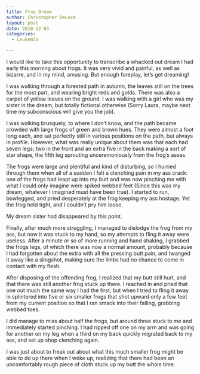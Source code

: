 ```yaml
---
title: Frog Dream
author: Christopher DeLuca
layout: post
date: 2010-12-03
categories:
  - Leukemia

---
```

I would like to take this opportunity to transcribe a whacked out dream I had early this morning about frogs. It was very vivid and painful, as well as bizarre, and in my mind, amusing. But enough foreplay, let&#8217;s get dreaming!

I was walking through a forested path in autumn, the leaves still on the trees for the most part, and wearing bright reds and golds. There was also a carpet of yellow leaves on the ground. I was walking with a girl who was my sister in the dream, but totally fictional otherwise (Sorry Laura, maybe next time my subconscious will give you the job).

I was walking brusquely, to where I don&#8217;t know, and the path became crowded with large frogs of green and brown hues. They were almost a foot long each, and sat perfectly still in various positions on the path, but always in profile. However, what was really unique about them was that each had seven legs; two in the front and an extra five in the back making a sort of star shape, the fifth leg sprouting unceremoniously from the frog&#8217;s asses.

The frogs were large and plentiful and kind of disturbing, so I hurried through them when all of a sudden I felt a clenching pain in my ass crack: one of the frogs had leapt up into my butt and was now pinching me with what I could only imagine were spiked webbed feet (Since this was my dream, whatever I imagined must have been true). I started to run, bowlegged, and pried desperately at the frog keeping my ass hostage. Yet the frog held tight, and I couldn&#8217;t pry him loose.

My dream sister had disappeared by this point.

Finally, after much more struggling, I managed to dislodge the frog from my ass, but now it was stuck to my hand, so my attempts to fling it away were useless. After a minute or so of more running and hand shaking, I grabbed the frogs legs, of which there was now a normal amount, probably because I had forgotten about the extra with all the pressing butt pain, and twanged it away like a slingshot, making sure the limbs had no chance to come in contact with my flesh.

After disposing of the offending frog, I realized that my butt still hurt, and that there was still another frog stuck up there. I reached in and pried that one out much the same way I had the first, but when I tried to fling it away in splintered into five or six smaller frogs that shot upward only a few feet from my current position so that I ran smack into their falling, grabbing webbed toes.

I did manage to miss about half the frogs, but around three stuck to me and immediately started pinching. I had ripped off one on my arm and was going for another on my leg when a third on my back quickly migrated back to my ass, and set up shop clenching again.

I was just about to freak out about what this much smaller frog might be able to do up there when I woke up, realizing that there had been an uncomfortably rough piece of cloth stuck up my butt the whole time.
